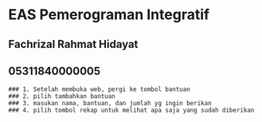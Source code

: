 # EAS Pemerograman Integratif
## Fachrizal Rahmat Hidayat
## 05311840000005


```
### 1. Setelah membuka web, pergi ke tombol bantuan
### 2. pilih tambahkan bantuan
### 3. masukan nama, bantuan, dan jumlah yg ingin berikan
### 4. pilih tombol rekap untuk melihat apa saja yang sudah diberikan

```
